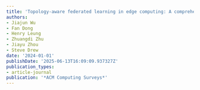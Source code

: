 ```yaml
---
title: 'Topology-aware federated learning in edge computing: A comprehensive survey'
authors:
- Jiajun Wu
- Fan Dong
- Henry Leung
- Zhuangdi Zhu
- Jiayu Zhou
- Steve Drew
date: '2024-01-01'
publishDate: '2025-06-13T16:09:09.937327Z'
publication_types:
- article-journal
publication: '*ACM Computing Surveys*'
---
```


